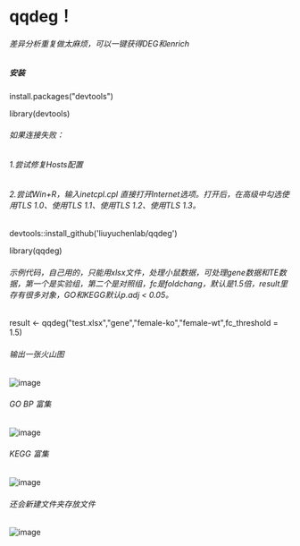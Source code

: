 # qqdeg！ 
###### 差异分析重复做太麻烦，可以一键获得DEG和enrich
##### 安装

install.packages("devtools")

library(devtools)  

###### 如果连接失败：  
###### 1.尝试修复Hosts配置  
###### 2.尝试Win+R，输入inetcpl.cpl 直接打开Internet选项。打开后，在高级中勾选使用TLS 1.0、使用TLS 1.1、使用TLS 1.2、使用TLS 1.3。

devtools::install_github('liuyuchenlab/qqdeg')  


library(qqdeg)  

###### 示例代码，自己用的，只能用xlsx文件，处理小鼠数据，可处理gene数据和TE数据，第一个是实验组，第二个是对照组，fc是foldchang，默认是1.5倍，result里存有很多对象，GO和KEGG默认p.adj < 0.05。

result <- qqdeg("test.xlsx","gene","female-ko","female-wt",fc_threshold = 1.5)

###### 输出一张火山图
![image](https://github.com/user-attachments/assets/8443dde9-1d17-47a0-bcff-d22ea42c6b49)

###### GO BP 富集
![image](https://github.com/user-attachments/assets/612d569c-f38d-4bd3-902d-a6b0ed72022a)

###### KEGG 富集
![image](https://github.com/user-attachments/assets/246a62b7-0951-4246-88a9-e8083a37bc60)

###### 还会新建文件夹存放文件
![image](https://github.com/user-attachments/assets/fa96f77d-620d-4fe6-8693-72fb5d5bb3ca)












